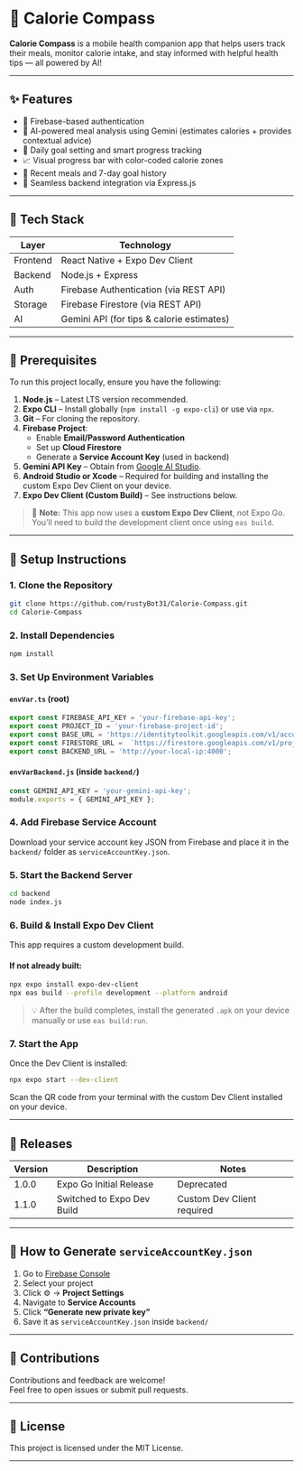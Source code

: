 # 📱 Calorie Compass

**Calorie Compass** is a mobile health companion app that helps users track their meals, monitor calorie intake, and stay informed with helpful health tips — all powered by AI!

---

## ✨ Features

- 🔐 Firebase-based authentication  
- 🧠 AI-powered meal analysis using Gemini (estimates calories + provides contextual advice)  
- 🎯 Daily goal setting and smart progress tracking  
- 📈 Visual progress bar with color-coded calorie zones  
- 📅 Recent meals and 7-day goal history  
- 🔁 Seamless backend integration via Express.js  

---

## 🧠 Tech Stack

| Layer       | Technology                                      |
|-------------|-------------------------------------------------|
| Frontend    | React Native + Expo Dev Client                  |
| Backend     | Node.js + Express                               |
| Auth        | Firebase Authentication (via REST API)          |
| Storage     | Firebase Firestore (via REST API)               |
| AI          | Gemini API (for tips & calorie estimates)       |

---

## 🧰 Prerequisites

To run this project locally, ensure you have the following:

1. **Node.js** – Latest LTS version recommended.  
2. **Expo CLI** – Install globally (`npm install -g expo-cli`) or use via `npx`.  
3. **Git** – For cloning the repository.  
4. **Firebase Project**:
   - Enable **Email/Password Authentication**
   - Set up **Cloud Firestore**
   - Generate a **Service Account Key** (used in backend)
5. **Gemini API Key** – Obtain from [Google AI Studio](https://aistudio.google.com/app).
6. **Android Studio or Xcode** – Required for building and installing the custom Expo Dev Client on your device.
7. **Expo Dev Client (Custom Build)** – See instructions below.

> 📌 **Note:** This app now uses a **custom Expo Dev Client**, not Expo Go. You’ll need to build the development client once using `eas build`.

---

## 🚀 Setup Instructions

### 1. Clone the Repository
```bash
git clone https://github.com/rustyBot31/Calorie-Compass.git
cd Calorie-Compass
```

### 2. Install Dependencies
```bash
npm install
```

### 3. Set Up Environment Variables

#### `envVar.ts` (root)
```ts
export const FIREBASE_API_KEY = 'your-firebase-api-key';
export const PROJECT_ID = 'your-firebase-project-id';
export const BASE_URL = 'https://identitytoolkit.googleapis.com/v1/accounts';
export const FIRESTORE_URL =  `https://firestore.googleapis.com/v1/projects/${PROJECT_ID}/databases/(default)/documents`;
export const BACKEND_URL = 'http://your-local-ip:4000';
```

#### `envVarBackend.js` (inside `backend/`)
```js
const GEMINI_API_KEY = 'your-gemini-api-key';
module.exports = { GEMINI_API_KEY };
```

### 4. Add Firebase Service Account
Download your service account key JSON from Firebase and place it in the `backend/` folder as `serviceAccountKey.json`.

### 5. Start the Backend Server
```bash
cd backend
node index.js
```

### 6. Build & Install Expo Dev Client
This app requires a custom development build.

#### If not already built:
```bash
npx expo install expo-dev-client
npx eas build --profile development --platform android
```

> 💡 After the build completes, install the generated `.apk` on your device manually or use `eas build:run`.

### 7. Start the App
Once the Dev Client is installed:

```bash
npx expo start --dev-client
```

Scan the QR code from your terminal with the custom Dev Client installed on your device.

---

## 🚢 Releases

| Version | Description                      | Notes                          |
|---------|----------------------------------|--------------------------------|
| 1.0.0   | Expo Go Initial Release          | Deprecated                     |
| 1.1.0   | Switched to Expo Dev Build       | Custom Dev Client required     |

---

## 🔑 How to Generate `serviceAccountKey.json`

1. Go to [Firebase Console](https://console.firebase.google.com/)
2. Select your project  
3. Click ⚙️ → **Project Settings**  
4. Navigate to **Service Accounts**  
5. Click **“Generate new private key”**  
6. Save it as `serviceAccountKey.json` inside `backend/`

---

## 🤝 Contributions

Contributions and feedback are welcome!  
Feel free to open issues or submit pull requests.

---

## 📝 License
This project is licensed under the MIT License.

---

